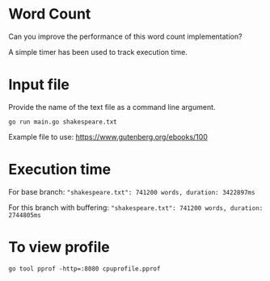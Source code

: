 # Word Count

Can you improve the performance of this word count implementation?  

A simple timer has been used to track execution time.  

# Input file

Provide the name of the text file as a command line argument.

`go run main.go shakespeare.txt`  

Example file to use:
https://www.gutenberg.org/ebooks/100


# Execution time

For base branch:
`"shakespeare.txt": 741200 words, duration: 3422897ms`

For this branch with buffering:
`"shakespeare.txt": 741200 words, duration: 2744805ms`


# To view profile

`go tool pprof -http=:8080 cpuprofile.pprof`  
